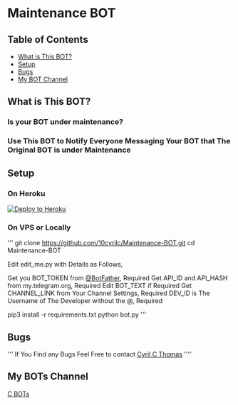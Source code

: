# Maintenance BOT

## Table of Contents
* [What is This BOT?](#What-is-This-BOT?)
* [Setup](#setup)
* [Bugs](#Bugs)
* [My BOT Channel](#My-BOTs-Channel)


## What is This BOT?

### Is your BOT under maintenance?
### Use This BOT to Notify Everyone Messaging Your BOT that The Original BOT is under Maintenance

## Setup

### On Heroku

[![Deploy to Heroku](https://www.herokucdn.com/deploy/button.png)](https://heroku.com/deploy?template=https://github.com/10cyrilc/Maintenance-BOT)


### On VPS or Locally
'''
git clone https://github.com/10cyrilc/Maintenance-BOT.git
cd Maintenance-BOT

Edit edit_me.py with Details as Follows,

Get you BOT_TOKEN from <a href=https://t.me/BotFather>@BotFather</a>, Required
Get API_ID and API_HASH from my.telegram.org, Required
Edit BOT_TEXT if Required
Get CHANNEL_LINK from Your Channel Settings, Required
DEV_ID is The Username of The Developer without the @, Required

pip3 install -r requirements.txt
python bot.py
'''

## Bugs
'''
If You Find any Bugs Feel Free to contact <a href="https://t.me/c_text_bot">Cyril C Thomas</a>
''''

## My BOTs Channel
<a href="https://t.me/c_bots_support">C BOTs</a>

